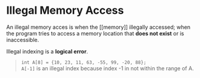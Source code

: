 # Illegal Memory Access

An illegal memory acces is when the [[memory]] illegally accessed; when the program tries to access a memory location that **does not exist** or is inaccessible.

Illegal indexing is a **logical error**.

> `int A[8] = {10, 23, 11, 63, -55, 99, -20, 88};`  
> `A[-1]` is an illegal index because index -1 in not within the range of A.